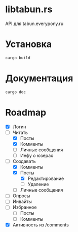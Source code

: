 # libtabun.rs
API для tabun.everypony.ru

# Установка
```bash
cargo build
```
# Документация

```bash
cargo doc
```

# Roadmap
- [x] Логин
- [ ] Читать
  - [x] Посты
  - [x] Комменты
  - [ ] Личные сообщения
  - [ ] Инфу о юзерах
- [ ] Создавать
  - [x] Комменты
  - [x] Посты
    - [x] Редактирование
    - [ ] Удаление
  - [ ] Личные сообщения
- [ ] Опросы
- [ ] Инвайты
- [ ] Избранное
  - [ ] Посты
  - [ ] Комменты
- [x] Активность из /comments
